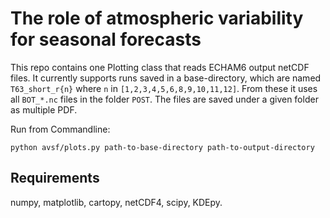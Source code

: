 
# The role of atmospheric variability for seasonal forecasts

This repo contains one Plotting class that reads ECHAM6 output netCDF files. It currently supports runs saved in a base-directory, which are named `T63_short_r{n}` where `n` in `[1,2,3,4,5,6,8,9,10,11,12]`. From these it uses all `BOT_*.nc` files in the folder `POST`. The files are saved under a given folder as multiple PDF.


Run from Commandline:
```
python avsf/plots.py path-to-base-directory path-to-output-directory
```

## Requirements

numpy, matplotlib, cartopy, netCDF4, scipy, KDEpy.
